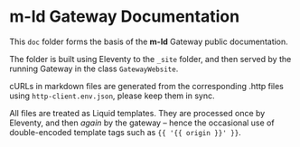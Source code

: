 # m-ld Gateway Documentation

This `doc` folder forms the basis of the **m-ld** Gateway public documentation.

The folder is built using Eleventy to the `_site` folder, and then served by the running Gateway in the class `GatewayWebsite`.

cURLs in markdown files are generated from the corresponding .http files using `http-client.env.json`, please keep them in sync.

All files are treated as Liquid templates. They are processed once by Eleventy, and then _again_ by the gateway – hence the occasional use of double-encoded template tags such as `{{ '{{ origin }}' }}`.